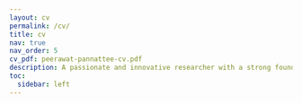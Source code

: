 ```yaml
---
layout: cv
permalink: /cv/
title: cv
nav: true
nav_order: 5
cv_pdf: peerawat-pannattee-cv.pdf
description: A passionate and innovative researcher with a strong foundation in deep learning and its applications in human behavior and psychology. Currently pursuing a Ph.D. at Tokyo Metropolitan University, I specialize in the use of artificial intelligence to assess user experience (UX) in virtual reality (VR) environments, focusing on factors such as cybersickness, presence, and emotional state. My goal is to advance the understanding of human cognition and behavior through VR technologies and AI, while contributing to the development of cutting-edge solutions in human-computer interaction.
toc:
  sidebar: left
---
```

